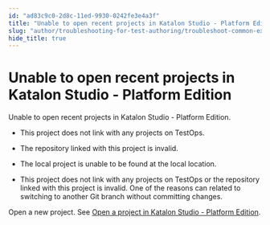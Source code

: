 ```yaml
---
id: "ad83c9c0-2d8c-11ed-9930-0242fe3e4a3f"
title: "Unable to open recent projects in Katalon Studio - Platform Edition"
slug: "author/troubleshooting-for-test-authoring/troubleshoot-common-exceptions/unable-to-open-recent-projects-in-katalon-studio---platform-edition"
hide_title: true
---
```


# <a id="troubleshooting-2074" class="anchor_top_offset"/><a id="ariaid-title1" class="anchor_top_offset"/>Unable to open recent projects in Katalon Studio - Platform Edition

<section xmlns="http://www.w3.org/1999/xhtml" className="section condition"><p className="p">Unable to open recent projects in Katalon Studio - Platform Edition. </p></section> 
<div xmlns="http://www.w3.org/1999/xhtml" className="bodydiv troubleSolution"><section className="section cause"><div className="p">
      <ul className="ul"><li className="li">
          <p className="p">This project does not link with any projects on TestOps.</p>
        </li><li className="li">
          <p className="p">The repository linked with this project is invalid.</p>
        </li><li className="li">
          <p className="p">The local project is unable to be found at the local location.</p>
        </li><li className="li">
          <p className="p">This project does not link with any projects on TestOps or the repository linked with this project is invalid. One of the reasons can related to switching to another Git branch without committing changes. </p>
        </li></ul>
    </div></section><section className="section remedy"><div className="li step p"><span className="ph cmd">Open a new project. See <a className="xref" href="/author/manage-projects/manage-test-projects/open-a-test-project-in-katalon-studio---platform-edition">Open a project in Katalon Studio - Platform Edition</a>.</span></div></section></div>
